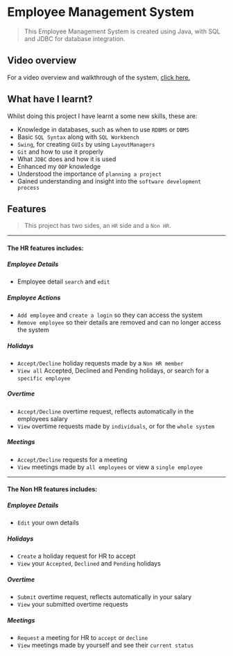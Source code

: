 # Employee Management System
> This Employee Management System is created using Java, with SQL and JDBC for database integration.

## Video overview
For a video overview and walkthrough of the system, [click here.](https://www.youtube.com/watch?v=s-lCvcfUfN0&feature=youtu.be)

## What have I learnt?
Whilst doing this project I have learnt a some new skills, these are:
* Knowledge in databases, such as when to use `RDBMS` or `DBMS`
* Basic `SQL Syntax` along with `SQL Workbench`
* `Swing`, for creating `GUIs` by using `LayoutManagers`
* `Git` and how to use it properly
* What `JDBC` does and how it is used
* Enhanced my `OOP` knowledge
* Understood the importance of `planning a project`
* Gained understanding and insight into the `software development process`

## Features
> This project has two sides, an `HR` side and a `Non HR`.

***
#### The HR features includes:
##### Employee Details
* Employee detail `search` and `edit`

##### Employee Actions
* `Add employee` and `create a login` so they can access the system
* `Remove employee` so their details are removed and can no longer access the system

##### Holidays

* `Accept/Decline` holiday requests made by a `Non HR member`
* `View all` Accepted, Declined and Pending holidays, or search for a `specific employee`

##### Overtime
* `Accept/Decline` overtime request, reflects automatically in the employees salary
* `View` overtime requests made by `individuals`, or for the `whole system`

##### Meetings
* `Accept/Decline` requests for a meeting
* `View` meetings made by `all employees` or view a `single employee`
***
#### The Non HR features includes:
##### Employee Details
* `Edit` your own details

##### Holidays
* `Create` a holiday request for HR to accept
* `View` your `Accepted`, `Declined` and `Pending` holidays

##### Overtime
* `Submit` overtime request, reflects automatically in your salary
* `View` your submitted overtime requests

##### Meetings
* `Request` a meeting for HR to `accept` or `decline`
* `View` meetings made by yourself and see their `current status`
